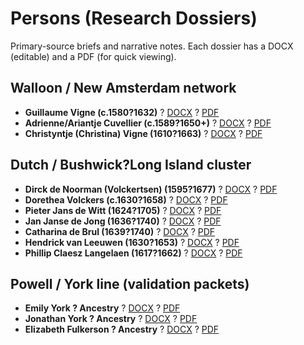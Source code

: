 # Persons (Research Dossiers)

Primary-source briefs and narrative notes. Each dossier has a DOCX (editable) and a PDF (for quick viewing).

## Walloon / New Amsterdam network

* **Guillaume Vigne (c.1580?1632)** ? [DOCX](./Vigne-Guillaume-1580-1632.docx) ? [PDF](./Vigne-Guillaume-1580-1632.pdf)
* **Adrienne/Ariantje Cuvellier (c.1589?1650+)** ? [DOCX](./Cuvellier-Adrienne-1589-1650.docx) ? [PDF](./Cuvellier-Adrienne-1589-1650.pdf)
* **Christyntje (Christina) Vigne (1610?1663)** ? [DOCX](./Vigne-Christina-1610-1663.docx) ? [PDF](./Vigne-Christina-1610-1663.pdf)

## Dutch / Bushwick?Long Island cluster

* **Dirck de Noorman (Volckertsen) (1595?1677)** ? [DOCX](./Volckertsen-Dirck-1595-1677.docx) ? [PDF](./Volckertsen-Dirck-1595-1677.pdf)
* **Dorethea Volckers (c.1630?1658)** ? [DOCX](./Volkers-Dorethea-1630-1658.docx) ? [PDF](./Volkers-Dorethea-1630-1658.pdf)
* **Pieter Jans de Witt (1624?1705)** ? [DOCX](./deWitt-Pieter-1624-1705.docx) ? [PDF](./deWitt-Pieter-1624-1705.pdf)
* **Jan Janse de Jong (1636?1740)** ? [DOCX](./deJong-Jan-1636-1740.docx) ? [PDF](./deJong-Jan-1636-1740.pdf)
* **Catharina de Brul (1639?1740)** ? [DOCX](./deBrul-Catharina-1639-1740.docx) ? [PDF](./deBrul-Catharina-1639-1740.pdf)
* **Hendrick van Leeuwen (1630?1653)** ? [DOCX](./vanLeeuwen-Hendrick-1630-1653.docx) ? [PDF](./vanLeeuwen-Hendrick-1630-1653.pdf)
* **Phillip Claesz Langelaen (1617?1662)** ? [DOCX](./Langelaen-Phillip-Claesz-1617-1662.docx) ? [PDF](./Langelaen-Phillip-Claesz-1617-1662.pdf)

## Powell / York line (validation packets)

* **Emily York ? Ancestry** ? [DOCX](./York-Emily-Ancestry.docx) ? [PDF](./York-Emily-Ancestry.pdf)
* **Jonathan York ? Ancestry** ? [DOCX](./York-Jonathan-Ancestry.docx) ? [PDF](./York-Jonathan-Ancestry.pdf)
* **Elizabeth Fulkerson ? Ancestry** ? [DOCX](./Fulkerson-Elizabeth-Ancestry.docx) ? [PDF](./Fulkerson-Elizabeth-Ancestry.pdf)
